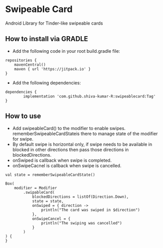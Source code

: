 # Swipeable Card
Android Library for Tinder-like swipeable cards

## How to install via GRADLE

- Add the following code in your root build.gradle file:
```
repositories {
    mavenCentral()
    maven { url 'https://jitpack.io' }
}
```

- Add the following dependencies:
```
dependencies {
        implementation 'com.github.shiva-kumar-R:swipeablecard:Tag'
}
```

## How to use

- Add swipeableCard() to the modifier to enable swipes. rememberSwipeableCardStateis there to manage state of the modifier for swipe.
- By default swipe is horizontal only, if swipe needs to be available in blocked in other directions then pass those directions in blockedDirections.
- onSwiped is callback when swipe is completed.
- onSwipeCacnel is callback when swipe is cancelled.

```
val state = rememberSwipeableCardState()

Box(
    modifier = Modifier
        .swipableCard(
            blockedDirections = listOf(Direction.Down),
            state = state,
            onSwiped = { direction ->
                println("The card was swiped in $direction")
            },
            onSwipeCancel = {
                println("The swiping was cancelled")
            }
        )
) {
}
```
